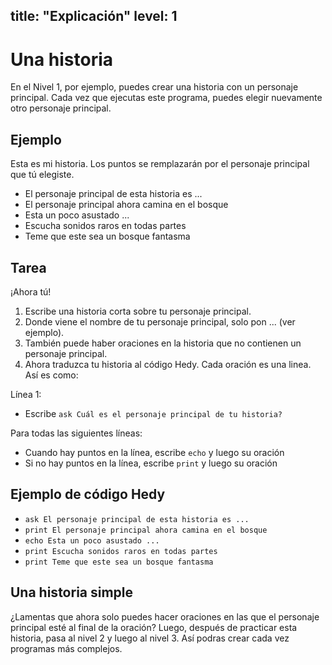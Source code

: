 title: "Explicación"
level: 1
---
# Una historia

En el Nivel 1, por ejemplo, puedes crear una historia con un personaje principal. Cada vez que ejecutas este programa, puedes elegir nuevamente otro personaje principal.

## Ejemplo

Esta es mi historia. Los puntos se remplazarán por el personaje principal que tú elegiste.

* El personaje principal de esta historia es ...
* El personaje principal ahora camina en el bosque
* Esta un poco asustado ...
* Escucha sonidos raros en todas partes
* Teme que este sea un bosque fantasma

## Tarea

¡Ahora tú!

1. Escribe una historia corta sobre tu personaje principal.
2. Donde viene el nombre de tu personaje principal, solo pon ... (ver ejemplo).
3. También puede haber oraciones en la historia que no contienen un personaje principal.
4. Ahora traduzca tu historia al código Hedy. Cada oración es una linea. Así es como:

Línea 1:

* Escribe `ask Cuál es el personaje principal de tu historia?`

Para todas las siguientes líneas:

* Cuando hay puntos en la línea, escribe `echo` y luego su oración
* Si no hay puntos en la línea, escribe `print` y luego su oración

## Ejemplo de código Hedy

* `ask El personaje principal de esta historia es ...`
* `print El personaje principal ahora camina en el bosque`
* `echo Esta un poco asustado ...`
* `print Escucha sonidos raros en todas partes`
* `print Teme que este sea un bosque fantasma`

## Una historia simple

¿Lamentas que ahora solo puedes hacer oraciones en las que el personaje principal esté al final de la oración?
Luego, después de practicar esta historia, pasa al nivel 2 y luego al nivel 3. Así podras crear cada vez programas más complejos.

